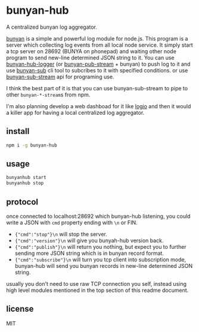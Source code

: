 # bunyan-hub

A centralized bunyan log aggregator.

[bunyan](https://github.com/trentm/node-bunyan) is a simple and powerful log module for node.js. This program is a server which collecting log events from all local node service. It simply start a tcp server on 28692 (BUNYA on phonepad) and waiting other node program to send new-line determined JSON string to it. You can use [bunyan-hub-logger](https://www.npmjs.com/package/bunyan-hub-logger) (or [bunyan-pub-stream](https://www.npmjs.com/package/bunyan-pub-stream) + bunyan) to push log to it and use [bunyan-sub](https://www.npmjs.com/package/bunyan-sub) cli tool to subcribes to it with specified conditions. or use [bunyan-sub-stream](https://www.npmjs.com/package/bunyan-sub-stream) api for programing use.

I think the best part of it is that you can use bunyan-sub-stream to pipe to other `bunyan-*-stream`s from npm.

I'm also planning develop a web dashboad for it like [logio](http://logio.org/) and then it would a killer app for having a local centralized log aggregator.

## install

```bash
npm i -g bunyan-hub
```

## usage

```bash
bunyanhub start
bunyanhub stop
```

## protocol
once connected to localhost:28692 which bunyan-hub listening, you could write a JSON with `cmd` property ending with `\n` or FIN.

* `{"cmd":"stop"}\n` will stop the server.
* `{"cmd":"version"}\n` will give you bunyah-hub version back.
* `{"cmd":"publish"}\n` will return you nothing, but expect you to further sending more JSON string which is in bunyan record format.
* `{"cmd":"subscribe"}\n` will turn you tcp client into subscription mode, bunyan-hub will send you bunyan records in new-line determined JSON string.

usually you don't need to use raw TCP connection you self, instead using high level modules mentioned in the top section of this readme document.

## license
MIT

